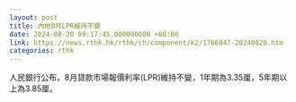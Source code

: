 ```yaml
---
layout: post
title: 內地8月LPR維持不變
date: 2024-08-20 09:17:45.000000000 +08:00
link: https://news.rthk.hk/rthk/ch/component/k2/1766847-20240820.htm
categories: rthk
---
```


人民銀行公布，8月貸款市場報價利率(LPR)維持不變，1年期為3.35厘，5年期以上為3.85厘。
